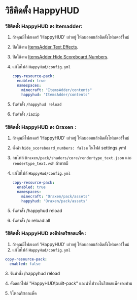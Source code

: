 # วิธีติดตั้ง HappyHUD

### วิธีติดตั้ง HappyHUD ลง Itemadder:

1. ถ้าคุณมีโฟลเดอร์ 'HappyHUD' เก่าอยู่ ให้ลบออกแล้วติดตั้งโฟลเดอร์ใหม่
2. ปิดใช้งาน [ItemsAdder Text Effects](https://itemsadder.devs.beer/plugin-usage/text-effects-1.17+).
3. ปิดใช้งาน [ItemsAdder Hide Scoreboard Numbers](https://itemsadder.devs.beer/plugin-usage/scoreboard/hide-scoreboard-numbers-1.17+).
4.  แก้ไขไฟล์ `HappyHud/config.yml`

    ```yaml
    copy-resource-pack:
      enabled: true
      namespaces:
        minecraft: "ItemsAdder/contents"
        happyhud: "ItemsAdder/contents"
    ```
5. รันคำสั่ง `/happyhud reload`
6. รันคำสั่ง `/iazip`

### วิธีติดตั้ง HappyHUD ลง Oraxen :

1. ถ้าคุณมีโฟลเดอร์ 'HappyHUD' เก่าอยู่ ให้ลบออกแล้วติดตั้งโฟลเดอร์ใหม่
2. ตั้งค่า `hide_scoreboard_numbers: false` ในไฟล์ settings.yml
3. ลบไฟล์ `Oraxen/pack/shaders/core/rendertype_text.json` และ `rendertype_text.vsh` ถ้าหากมี
4.  แก้ไขไฟล์ `HappyHud/config.yml`

    ```yaml
    copy-resource-pack:
      enabled: true
      namespaces:
        minecraft: "Oraxen/pack/assets"
        happyhud: "Oraxen/pack/assets"
    ```
5. รันคำสั่ง /happyhud reload
6. รันคำสั่ง /o reload all

### วิธีติดตั้ง HappyHUD ลงดีฟอลรีซอลแพ็ค :

1. ถ้าคุณมีโฟลเดอร์ 'HappyHUD' เก่าอยู่ ให้ลบออกแล้วติดตั้งโฟลเดอร์ใหม่
2. แก้ไขไฟล์ `HappyHud/config.yml`

```yaml
copy-resource-pack:
  enabled: false
```

3\. รันคำสั่ง /happyhud reload

4\. คัดลอกไฟล์ "HappyHUD\built-pack" และนำไปวางในรีซอลแพ็คของท่าน

5\. รีโหลดรีซอลแพ็ค
